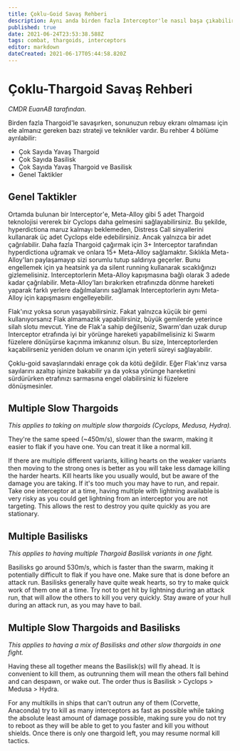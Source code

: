 ```yaml
---
title: Çoklu-Goid Savaş Rehberi
description: Aynı anda birden fazla Interceptor'le nasıl başa çıkabilirsiniz.
published: true
date: 2021-06-24T23:53:38.588Z
tags: combat, thargoids, interceptors
editor: markdown
dateCreated: 2021-06-17T05:44:58.820Z
---
```


# Çoklu-Thargoid Savaş Rehberi

*CMDR EuanAB tarafından.*

Birden fazla Thargoid'le savaşırken, sonunuzun rebuy ekranı olmaması için ele almanız gereken bazı strateji ve teknikler vardır. Bu rehber 4 bölüme ayrılabilir:

-   Çok Sayıda Yavaş Thargoid
-   Çok Sayıda Basilisk
-   Çok Sayıda Yavaş Thargoid ve Basilisk
-   Genel Taktikler

## Genel Taktikler

Ortamda bulunan bir Interceptor'e, Meta-Alloy gibi 5 adet Thargoid teknolojisi vererek bir Cyclops daha gelmesini sağlayabilirsiniz. Bu şekilde, hyperdictiona maruz kalmayı beklemeden, Distress Call sinyallerini kullanarak üç adet Cyclops elde edebilirsiniz. Ancak yalnızca bir adet çağrılabilir. Daha fazla Thargoid çağırmak için 3+ Interceptor tarafından hyperdictiona uğramak ve onlara 15+ Meta-Alloy sağlamaktır. Sıklıkla Meta-Alloy'ları paylaşamayıp sizi sorumlu tutup saldırıya geçerler. Bunu engellemek için ya heatsink ya da silent running kullanarak sıcaklığınızı gizlemelisiniz. Interceptorlerin Meta-Alloy kapışmasına bağlı olarak 3 adede kadar çağrılabilir. Meta-Alloy'ları bırakırken etrafınızda dönme hareketi yaparak farklı yerlere dağılmalarını sağlamak Interceptorlerin aynı Meta-Alloy için kapışmasını engelleyebilir.

Flak'ınız yoksa sorun yaşayabilirsiniz. Fakat yalnızca küçük bir gemi kullanıyorsanız Flak almamazlık yapabilirsiniz, büyük gemilerde yeterince silah slotu mevcut. Yine de Flak'a sahip değilseniz, Swarm'dan uzak durup Interceptor etrafında iyi bir yörünge hareketi yapabilmelisiniz ki Swarm füzelere dönüşürse kaçınma imkanınız olsun. Bu size, Interceptorlerden kaçabilirseniz yeniden dolum ve onarım için yeterli süreyi sağlayabilir.

Çoklu-goid savaşlarındaki enrage çok da kötü değildir. Eğer Flak'ınız varsa sayılarını azaltıp işinize bakabilir ya da yoksa yörünge hareketini sürdürürken etrafınızı sarmasına engel olabilirsiniz ki füzelere dönüşmesinler.

## Multiple Slow Thargoids

*This applies to taking on multiple slow thargoids (Cyclops, Medusa, Hydra).*

They're the same speed (~450m/s), slower than the swarm, making it easier to flak if you have one. You can treat it like a normal kill.

If there are multiple different variants, killing hearts on the weaker variants then moving to the strong ones is better as you will take less damage killing the harder hearts. Kill hearts like you usually would, but be aware of the damage you are taking. If it's too much you may have to run, and repair. Take one interceptor at a time, having multiple with lightning available is very risky as you could get lightning from an interceptor you are not targeting. This allows the rest to destroy you quite quickly as you are stationary.

## Multiple Basilisks

*This applies to having multiple Thargoid Basilisk variants in one fight.*

Basilisks go around 530m/s, which is faster than the swarm, making it potentially difficult to flak if you have one. Make sure that is done before an attack run. Basilisks generally have quite weak hearts, so try to make quick work of them one at a time. Try not to get hit by lightning during an attack run, that will allow the others to kill you very quickly. Stay aware of your hull during an attack run, as you may have to bail.

## Multiple Slow Thargoids and Basilisks

*This applies to having a mix of Basilisks and other slow thargoids in one fight.*

Having these all together means the Basilisk(s) will fly ahead. It is convenient to kill them, as outrunning them will mean the others fall behind and can despawn, or wake out. The order thus is Basilisk > Cyclops > Medusa > Hydra.

For any multikills in ships that can't outrun any of them (Corvette, Anaconda) try to kill as many interceptors as fast as possible while taking the absolute least amount of damage possible, making sure you do not try to reboot as they will be able to get to you faster and kill you without shields. Once there is only one thargoid left, you may resume normal kill tactics.